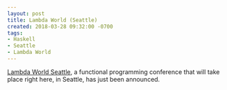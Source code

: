 ```yaml
---
layout: post
title: Lambda World (Seattle)
created: 2018-03-28 09:32:00 -0700
tags:
- Haskell
- Seattle
- Lambda World
---
```

[Lambda World Seattle][lambda-world-seattle], a functional programming conference
that will take place right here, in Seattle, has just been announced.

[lambda-world-seattle]: http://seattle.lambda.world/
